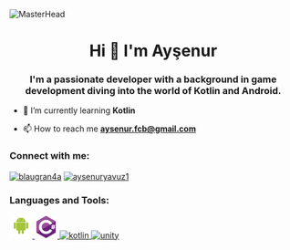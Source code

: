  ![MasterHead](https://i.pinimg.com/originals/2d/1a/89/2d1a89d4524e87b72320022991cc8c79.gif)
<h1 align="center">Hi 👾 I'm Ayşenur</h1>
<h3 align="center">I'm a passionate developer with a background in game development diving into the world of Kotlin and Android.</h3>

- 🌱 I’m currently learning **Kotlin**

- 📫 How to reach me **aysenur.fcb@gmail.com**

<h3 align="left">Connect with me:</h3>
<p align="left">
<a href="https://twitter.com/blaugran4a" target="blank"><img align="center" src="https://raw.githubusercontent.com/rahuldkjain/github-profile-readme-generator/master/src/images/icons/Social/twitter.svg" alt="blaugran4a" height="30" width="40" /></a>
<a href="https://linkedin.com/in/aysenuryavuz1" target="blank"><img align="center" src="https://raw.githubusercontent.com/rahuldkjain/github-profile-readme-generator/master/src/images/icons/Social/linked-in-alt.svg" alt="aysenuryavuz1" height="30" width="40" /></a>
</p>

<h3 align="left">Languages and Tools:</h3>
<p align="left"> <a href="https://developer.android.com" target="_blank" rel="noreferrer"> <img src="https://raw.githubusercontent.com/devicons/devicon/master/icons/android/android-original-wordmark.svg" alt="android" width="40" height="40"/> </a> <a href="https://www.w3schools.com/cs/" target="_blank" rel="noreferrer"> <img src="https://raw.githubusercontent.com/devicons/devicon/master/icons/csharp/csharp-original.svg" alt="csharp" width="40" height="40"/> </a> <a href="https://kotlinlang.org" target="_blank" rel="noreferrer"> <img src="https://www.vectorlogo.zone/logos/kotlinlang/kotlinlang-icon.svg" alt="kotlin" width="40" height="40"/> </a> <a href="https://unity.com/" target="_blank" rel="noreferrer"> <img src="https://www.vectorlogo.zone/logos/unity3d/unity3d-icon.svg" alt="unity" width="40" height="40"/> </a> </p>
